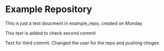 # Example Repository

This is just a text doucment in example_repo, created on Monday

This text is added to check second commit

Text for third commit. Changed the user for the repo and pushing chnges